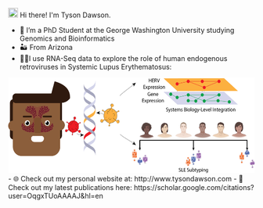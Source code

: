 <img src="https://camo.githubusercontent.com/8653492b3ab0c46cc580ad293f0555880ecf8ac82f0a761f17af1335e85e4de6/68747470733a2f2f71706c7573706963747572652e6f73732d636e2d6265696a696e672e616c6979756e63732e636f6d2f364c6a6a51412f48692e676966" width=20 height=20> Hi there! I'm Tyson Dawson.

- 🧬 I’m a PhD Student at the George Washington University studying Genomics and Bioinformatics
- 🏜️ From Arizona
- 👨‍🔬I use RNA-Seq data to explore the role of human endogenous retroviruses in Systemic Lupus Erythematosus:
<img src="https://github.com/tyden46/images/blob/main/SLEProjectSummary.png?raw=true" width=540 height=195.365>
- 🌐 Check out my personal website at: http://www.tysondawson.com
- 📜 Check out my latest publications here: https://scholar.google.com/citations?user=OqgxTUoAAAAJ&hl=en
<!---
tyden46/tyden46 is a ✨ special ✨ repository because its `README.md` (this file) appears on your GitHub profile.
You can click the Preview link to take a look at your changes.
--->
